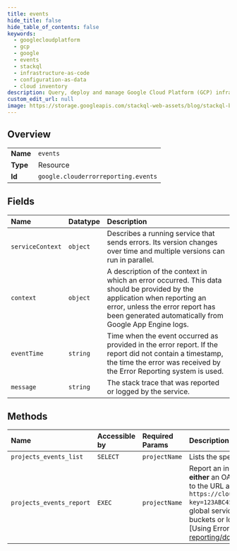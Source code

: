 ```yaml
---
title: events
hide_title: false
hide_table_of_contents: false
keywords:
  - googlecloudplatform
  - gcp
  - google
  - events
  - stackql
  - infrastructure-as-code
  - configuration-as-data
  - cloud inventory
description: Query, deploy and manage Google Cloud Platform (GCP) infrastructure and resources using SQL
custom_edit_url: null
image: https://storage.googleapis.com/stackql-web-assets/blog/stackql-blog-post-featured-image.png
---
```

  
    

## Overview
<table><tbody>
<tr><td><b>Name</b></td><td><code>events</code></td></tr>
<tr><td><b>Type</b></td><td>Resource</td></tr>
<tr><td><b>Id</b></td><td><code>google.clouderrorreporting.events</code></td></tr>
</tbody></table>

## Fields
| Name | Datatype | Description |
|:-----|:---------|:------------|
| `serviceContext` | `object` | Describes a running service that sends errors. Its version changes over time and multiple versions can run in parallel. |
| `context` | `object` | A description of the context in which an error occurred. This data should be provided by the application when reporting an error, unless the error report has been generated automatically from Google App Engine logs. |
| `eventTime` | `string` | Time when the event occurred as provided in the error report. If the report did not contain a timestamp, the time the error was received by the Error Reporting system is used. |
| `message` | `string` | The stack trace that was reported or logged by the service. |
## Methods
| Name | Accessible by | Required Params | Description |
|:-----|:--------------|:----------------|:------------|
| `projects_events_list` | `SELECT` | `projectName` | Lists the specified events. |
| `projects_events_report` | `EXEC` | `projectName` | Report an individual error event and record the event to a log. This endpoint accepts **either** an OAuth token, **or** an [API key](https://support.google.com/cloud/answer/6158862) for authentication. To use an API key, append it to the URL as the value of a `key` parameter. For example: `POST https://clouderrorreporting.googleapis.com/v1beta1/{projectName}/events:report?key=123ABC456` **Note:** [Error Reporting] (https://cloud.google.com/error-reporting) is a global service built on Cloud Logging and doesn't analyze logs stored in regional log buckets or logs routed to other Google Cloud projects. For more information, see [Using Error Reporting with regionalized logs] (https://cloud.google.com/error-reporting/docs/regionalization). |
